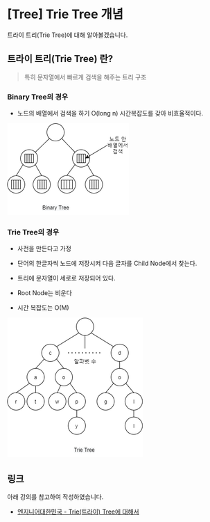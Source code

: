 # [Tree] Trie Tree 개념

트라이 트리(Trie Tree)에 대해 알아볼겠습니다.



## 트라이 트리(Trie Tree) 란?

> 특히 문자열에서 빠르게 검색을 해주는 트리 구조



### Binary Tree의 경우

* 노드의 배열에서 검색을 하기 O(long n) 시간복잡도를 갖아 비효율적이다.



![1_이진트리](1_이진트리.png)



### Trie Tree의 경우

* 사전을 만든다고 가정

* 단어의 한글자씩 노드에 저장시켜 다음 글자를 Child Node에서 찾는다.

* 트리에 문자열이 세로로 저장되어 있다.
* Root Node는 비운다

* 시간 복잡도는 O(M)



![2_트라이트리](2_트라이트리.png)



## 링크

아래 강의를 참고하여 작성하였습니다.

* [엔지니어대한민국 - Trie(트라이) Tree에 대해서](https://www.youtube.com/watch?v=TohdsR58i3Q&list=PLjSkJdbr_gFY8VgactUs6_Jc9Ke8cPzZP&index=4)


